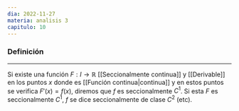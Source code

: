 ```yaml
---
dia: 2022-11-27
materia: analisis 3
capitulo: 10
---
```

### Definición
---
Si existe una función $F : I \to \mathbb{R}$ [[Seccionalmente continua]] y [[Derivable]] en los puntos $x$ donde es [[Función continua|continua]] y en estos puntos se verifica $F'(x) = f(x)$, diremos que $f$ es seccionalmente $C^1$. Si esta $F$ es seccionalmente $C^1$, $f$ se dice seccionalmente de clase $C^2$ (etc).